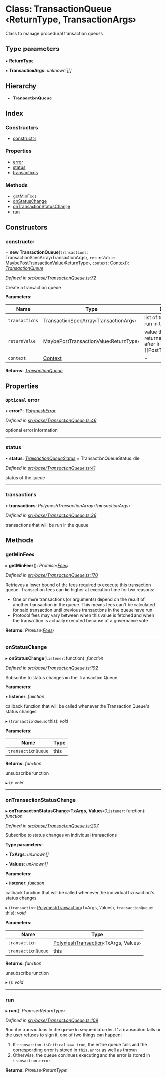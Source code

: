 # Class: TransactionQueue ‹**ReturnType, TransactionArgs**›

Class to manage procedural transaction queues

## Type parameters

▪ **ReturnType**

▪ **TransactionArgs**: *unknown[][]*

## Hierarchy

* **TransactionQueue**

## Index

### Constructors

* [constructor](_src_base_transactionqueue_.transactionqueue.md#constructor)

### Properties

* [error](_src_base_transactionqueue_.transactionqueue.md#optional-error)
* [status](_src_base_transactionqueue_.transactionqueue.md#status)
* [transactions](_src_base_transactionqueue_.transactionqueue.md#transactions)

### Methods

* [getMinFees](_src_base_transactionqueue_.transactionqueue.md#getminfees)
* [onStatusChange](_src_base_transactionqueue_.transactionqueue.md#onstatuschange)
* [onTransactionStatusChange](_src_base_transactionqueue_.transactionqueue.md#ontransactionstatuschange)
* [run](_src_base_transactionqueue_.transactionqueue.md#run)

## Constructors

###  constructor

\+ **new TransactionQueue**(`transactions`: TransactionSpecArray‹TransactionArgs›, `returnValue`: [MaybePostTransactionValue](../modules/_src_types_internal_.md#maybeposttransactionvalue)‹ReturnType›, `context`: [Context](_src_context_index_.context.md)): *[TransactionQueue](_src_base_transactionqueue_.transactionqueue.md)*

*Defined in [src/base/TransactionQueue.ts:72](https://github.com/PolymathNetwork/polymesh-sdk/blob/2aa4a44/src/base/TransactionQueue.ts#L72)*

Create a transaction queue

**Parameters:**

Name | Type | Description |
------ | ------ | ------ |
`transactions` | TransactionSpecArray‹TransactionArgs› | list of transactions to be run in this queue |
`returnValue` | [MaybePostTransactionValue](../modules/_src_types_internal_.md#maybeposttransactionvalue)‹ReturnType› | value that will be returned by the queue after it is run. It can be a [[PostTransactionValue]] |
`context` | [Context](_src_context_index_.context.md) | - |

**Returns:** *[TransactionQueue](_src_base_transactionqueue_.transactionqueue.md)*

## Properties

### `Optional` error

• **error**? : *[PolymeshError](_src_base_polymesherror_.polymesherror.md)*

*Defined in [src/base/TransactionQueue.ts:46](https://github.com/PolymathNetwork/polymesh-sdk/blob/2aa4a44/src/base/TransactionQueue.ts#L46)*

optional error information

___

###  status

• **status**: *[TransactionQueueStatus](../enums/_src_types_index_.transactionqueuestatus.md)* = TransactionQueueStatus.Idle

*Defined in [src/base/TransactionQueue.ts:41](https://github.com/PolymathNetwork/polymesh-sdk/blob/2aa4a44/src/base/TransactionQueue.ts#L41)*

status of the queue

___

###  transactions

• **transactions**: *PolymeshTransactionArray‹TransactionArgs›*

*Defined in [src/base/TransactionQueue.ts:36](https://github.com/PolymathNetwork/polymesh-sdk/blob/2aa4a44/src/base/TransactionQueue.ts#L36)*

transactions that will be run in the queue

## Methods

###  getMinFees

▸ **getMinFees**(): *Promise‹[Fees](../interfaces/_src_types_index_.fees.md)›*

*Defined in [src/base/TransactionQueue.ts:170](https://github.com/PolymathNetwork/polymesh-sdk/blob/2aa4a44/src/base/TransactionQueue.ts#L170)*

Retrieves a lower bound of the fees required to execute this transaction queue.
  Transaction fees can be higher at execution time for two reasons:

- One or more transactions (or arguments) depend on the result of another transaction in the queue.
  This means fees can't be calculated for said transaction until previous transactions in the queue have run
- Protocol fees may vary between when this value is fetched and when the transaction is actually executed because of a
  governance vote

**Returns:** *Promise‹[Fees](../interfaces/_src_types_index_.fees.md)›*

___

###  onStatusChange

▸ **onStatusChange**(`listener`: function): *function*

*Defined in [src/base/TransactionQueue.ts:192](https://github.com/PolymathNetwork/polymesh-sdk/blob/2aa4a44/src/base/TransactionQueue.ts#L192)*

Subscribe to status changes on the Transaction Queue

**Parameters:**

▪ **listener**: *function*

callback function that will be called whenever the Transaction Queue's status changes

▸ (`transactionQueue`: this): *void*

**Parameters:**

Name | Type |
------ | ------ |
`transactionQueue` | this |

**Returns:** *function*

unsubscribe function

▸ (): *void*

___

###  onTransactionStatusChange

▸ **onTransactionStatusChange**‹**TxArgs**, **Values**›(`listener`: function): *function*

*Defined in [src/base/TransactionQueue.ts:207](https://github.com/PolymathNetwork/polymesh-sdk/blob/2aa4a44/src/base/TransactionQueue.ts#L207)*

Subscribe to status changes on individual transactions

**Type parameters:**

▪ **TxArgs**: *unknown[]*

▪ **Values**: *unknown[]*

**Parameters:**

▪ **listener**: *function*

callback function that will be called whenever the individual transaction's status changes

▸ (`transaction`: [PolymeshTransaction](_src_base_polymeshtransaction_.polymeshtransaction.md)‹TxArgs, Values›, `transactionQueue`: this): *void*

**Parameters:**

Name | Type |
------ | ------ |
`transaction` | [PolymeshTransaction](_src_base_polymeshtransaction_.polymeshtransaction.md)‹TxArgs, Values› |
`transactionQueue` | this |

**Returns:** *function*

unsubscribe function

▸ (): *void*

___

###  run

▸ **run**(): *Promise‹ReturnType›*

*Defined in [src/base/TransactionQueue.ts:109](https://github.com/PolymathNetwork/polymesh-sdk/blob/2aa4a44/src/base/TransactionQueue.ts#L109)*

Run the transactions in the queue in sequential order. If a transaction fails or the user refuses to sign it, one of two things can happen:

1) If `transaction.isCritical === true`, the entire queue fails and the corresponding error is stored in `this.error` as well as thrown
2) Otherwise, the queue continues executing and the error is stored in `transaction.error`

**Returns:** *Promise‹ReturnType›*
